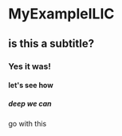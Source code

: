 # MyExampleILIC
## is this a subtitle?
### Yes it was!
#### let's see how
##### deep we can
go with this

